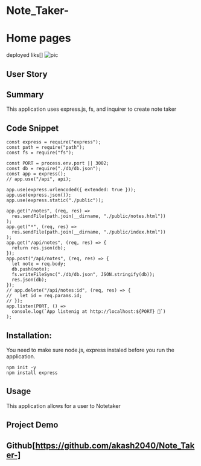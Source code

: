 # Note_Taker-

# Home pages

deployed liks[]
![pic]()

## User Story

## Summary

This application uses express.js, fs, and inquirer to create note taker

## Code Snippet

```code
const express = require("express");
const path = require("path");
const fs = require("fs");

const PORT = process.env.port || 3002;
const db = require("./db/db.json");
const app = express();
// app.use("/api", api);

app.use(express.urlencoded({ extended: true }));
app.use(express.json());
app.use(express.static("./public"));

app.get("/notes", (req, res) =>
  res.sendFile(path.join(__dirname, "./public/notes.html"))
);
app.get("*", (req, res) =>
  res.sendFile(path.join(__dirname, "./public/index.html"))
);
app.get("/api/notes", (req, res) => {
  return res.json(db);
});
app.post("/api/notes", (req, res) => {
  let note = req.body;
  db.push(note);
  fs.writeFileSync("./db/db.json", JSON.stringify(db));
  res.json(db);
});
// app.delete("/api/notes:id", (req, res) => {
//   let id = req.params.id;
// });
app.listen(PORT, () =>
  console.log(`App listenig at http://localhost:${PORT} 🚀`)
);

```

## Installation:

You need to make sure node.js, express instaled before you run the application.

```Code
npm init -y
npm install express
```

## Usage

This application allows for a user to Notetaker

## Project Demo

## Github[https://github.com/akash2040/Note_Taker-]
